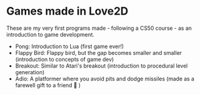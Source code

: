 # Games made in Love2D

These are my very first programs made - following a CS50 course - as an introduction to game development.

- Pong:        Introduction to Lua (first game ever!)
- Flappy Bird: Flappy bird, but the gap becomes smaller and smaller (introduction to concepts of game dev)
- Breakout:    Similar to Atari's breakout (introduction to procedural level generation)
- Adio:        A platformer where you avoid pits and dodge missiles (made as a farewell gift to a friend 👋 )
